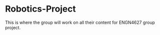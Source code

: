 # Robotics-Project
This is where the group will work on all their content for ENGN4627 group project.
